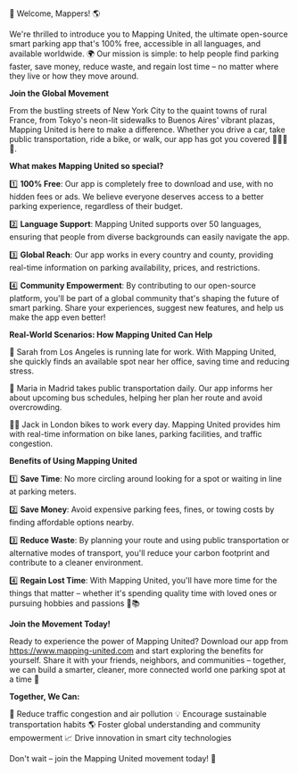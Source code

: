 🚀 Welcome, Mappers! 🌎

We're thrilled to introduce you to Mapping United, the ultimate open-source smart parking app that's 100% free, accessible in all languages, and available worldwide. 🌍 Our mission is simple: to help people find parking faster, save money, reduce waste, and regain lost time – no matter where they live or how they move around.

**Join the Global Movement**

From the bustling streets of New York City to the quaint towns of rural France, from Tokyo's neon-lit sidewalks to Buenos Aires' vibrant plazas, Mapping United is here to make a difference. Whether you drive a car, take public transportation, ride a bike, or walk, our app has got you covered 🚴‍♀️🚌🚂.

**What makes Mapping United so special?**

1️⃣ **100% Free**: Our app is completely free to download and use, with no hidden fees or ads. We believe everyone deserves access to a better parking experience, regardless of their budget.

2️⃣ **Language Support**: Mapping United supports over 50 languages, ensuring that people from diverse backgrounds can easily navigate the app.

3️⃣ **Global Reach**: Our app works in every country and county, providing real-time information on parking availability, prices, and restrictions.

4️⃣ **Community Empowerment**: By contributing to our open-source platform, you'll be part of a global community that's shaping the future of smart parking. Share your experiences, suggest new features, and help us make the app even better!

**Real-World Scenarios: How Mapping United Can Help**

🚗 Sarah from Los Angeles is running late for work. With Mapping United, she quickly finds an available spot near her office, saving time and reducing stress.

🚌 Maria in Madrid takes public transportation daily. Our app informs her about upcoming bus schedules, helping her plan her route and avoid overcrowding.

🚴‍♂️ Jack in London bikes to work every day. Mapping United provides him with real-time information on bike lanes, parking facilities, and traffic congestion.

**Benefits of Using Mapping United**

1️⃣ **Save Time**: No more circling around looking for a spot or waiting in line at parking meters.

2️⃣ **Save Money**: Avoid expensive parking fees, fines, or towing costs by finding affordable options nearby.

3️⃣ **Reduce Waste**: By planning your route and using public transportation or alternative modes of transport, you'll reduce your carbon footprint and contribute to a cleaner environment.

4️⃣ **Regain Lost Time**: With Mapping United, you'll have more time for the things that matter – whether it's spending quality time with loved ones or pursuing hobbies and passions 🎨📚

**Join the Movement Today!**

Ready to experience the power of Mapping United? Download our app from https://www.mapping-united.com and start exploring the benefits for yourself. Share it with your friends, neighbors, and communities – together, we can build a smarter, cleaner, more connected world one parking spot at a time 🌟

**Together, We Can:**

💚 Reduce traffic congestion and air pollution
💡 Encourage sustainable transportation habits
🌎 Foster global understanding and community empowerment
📈 Drive innovation in smart city technologies

Don't wait – join the Mapping United movement today! 🚀